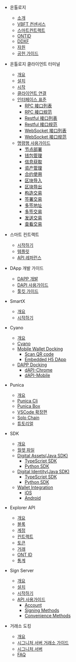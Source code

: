 - 온톨로지
  - [소개](docs-kr/DeveloperGuide/introduction.md)
  - [VBFT 컨센서스](docs-kr/DeveloperGuide/02-VBFT-introduction.md)
  - [스마트컨트랙트](docs-kr/DeveloperGuide/smartcontract/00-introduction-sc.md)
  - [ONTID](docs-kr/DeveloperGuide/04-ontid.md)
  - [DDXF](docs-kr/DeveloperGuide/05-ddxf.md)
  - [자원](docs-kr/DeveloperGuide/06-white-papers.md)
  - [공헌 가이드](docs-kr/DeveloperGuide/07-contributions-guide.md)
  
- 온톨로지 클라이언트 터미널
  - [개요](docs-kr/ontology-cli/00-overview.md)
  - [설치](docs-kr/ontology-cli/01-install.md)
  - [시작](docs-kr/ontology-cli/02-getting-started.md)
  - [클라이언트 연결](docs-kr/ontology-cli/03-connect-to-client.md)
  - [인터페이스 표준](docs-kr/ontology-cli/04-interface-specification.md)
      - [RPC 接口列表](docs-kr/ontology-cli/05-rpc-list.md)
      - [RPC 接口规范](docs-kr/ontology-cli/06-rpc-specification.md)
      - [Restful 接口列表](docs-kr/ontology-cli/07-restful-list.md)
      - [Restful 接口规范](docs-kr/ontology-cli/08-restful-specification.md)
      - [WebSocket 接口列表](docs-kr/ontology-cli/09-ws-list.md)
      - [WebSocket 接口规范](docs-kr/ontology-cli/10-ws-specification.md)
  - [명령행 사용가이드](docs-kr/ontology-cli/11-cli-usage.md)
      - [节点部署](docs-kr/ontology-cli/12-deploy-node.md)
      - [钱包管理](docs-kr/ontology-cli/13-wallet-manager.md)
      - [信息获取](docs-kr/ontology-cli/14-block-info.md)
      - [资产管理](docs-kr/ontology-cli/15-asset.md)
      - [合约使用](docs-kr/ontology-cli/16-contract.md)
      - [区块导入](docs-kr/ontology-cli/17-block-import.md)
      - [区块导出](docs-kr/ontology-cli/18-block-export.md)
      - [构造交易](docs-kr/ontology-cli/19-build-tx.md)
      - [签署交易](docs-kr/ontology-cli/20-sig-tx.md)
      - [多签地址](docs-kr/ontology-cli/21-multi-sig-address.md)
      - [多签交易](docs-kr/ontology-cli/22-multi-sig-tx.md)
      - [发送交易](docs-kr/ontology-cli/23-send-tx.md)
      - [查看交易](docs-kr/ontology-cli/24-show-tx.md)
      
- 스마트 컨트랙트
  - [시작하기](docs-kr/smartcontract/01-started.md)
  - [템플릿](docs-kr/smartcontract/02-template.md)
  - [API 레퍼런스](docs-kr/smartcontract/03-sc-api.md)
  
- DApp 개발 가이드
  - [DAPP 개발](docs-kr/QuickGuide/00-dapp_development.md)  
  - [DAPI 사용가이드](docs-kr/QuickGuide/06-dapi-useage.md)  
  - [툴킷 가이드](docs-kr/DeveloperGuide/tools.md)
       
- SmartX
  - [개요](docs-kr/SmartX/00-overview.md)
  - [시작하기](docs-kr/SmartX/01-getting-started.md)
  
- Cyano
  - [개요](docs-kr/Cyano/00-overview.md)
  - [Cyano](docs-kr/Cyano/02-getting-started.md)
  - [Mobile Wallet Docking](docs-kr/Cyano/Cyano-provider/00-overview.md)
      - [Scan QR code](docs-kr/Cyano/Cyano-provider/02-scan-qrcode.md)
      - [Embedded H5 DApp](docs-kr/Cyano/Cyano-provider/03-embedded-h5.md)
  - [DAPP Docking](docs-kr/Cyano/dApi/00-overview.md)
      - [dAPI-Chrome](docs-kr/Cyano/dApi/02-getting-started.md)
      - [dAPI-Mobile](docs-kr/Cyano/dApi-mobile/02-getting-started.md)
 
- Punica
  - [개요](docs-kr/Punica/punica.md)
  - [Punica Cli](docs-kr/Punica/punica-cli.md)
  - [Punica Box](docs-kr/Punica/punica-box.md)
  - [VSCode 확장편](docs-kr/Punica/sc-extension.md)
  - [Solo Chain](docs-kr/Punica/solo-chain.md)
  - [튜토리얼](docs-kr/Punica/tutorials.md)  
  
- SDK
  - [개요](docs-kr/SDKs/00-overview.md)
  - [월렛 파일](docs-kr/SDKs/01-wallet-file-specification.md)
  - [Digital Assets(Java SDK)](docs-kr/SDKs/java-sdk.md)
      - [TypeScript SDK](docs-kr/SDKs/ts-sdk.md)
      - [Python SDK](docs-kr/SDKs/python-sdk.md)
  - [Digital Identity(Java SDK)](docs-kr/SDKs/java-sdk-ontid.md)
      - [TypeScript SDK](docs-kr/SDKs/ts-sdk-ontid.md)
      - [Python SDK](docs-kr/SDKs/python-sdk-ontid.md)
  - [Wallet Integration](docs-kr/SDKs/02-wallet-intergration.md)
      - [iOS](docs-kr/SDKs/ontology_wallet_dev_ts_sdk_en.md)
      - [Android](docs-kr/SDKs/ontology_wallet_dev_android_en.md)

- Explorer API
  - [개요](docs-kr/explorer/overview.md)
  - [블록](docs-kr/explorer/blocks.md)
  - [계정](docs-kr/explorer/accounts.md)
  - [컨트랙트](docs-kr/explorer/contracts.md)
  - [토큰](docs-kr/explorer/tokens.md)
  - [거래](docs-kr/explorer/transactions.md)
  - [ONT ID](docs-kr/explorer/ontid.md)
  - [통계](docs-kr/explorer/statistics.md) 
  
  
- Sign Server
  - [개요](docs-kr/SignServer/00-overview.md)
  - [설치](docs-kr/SignServer/01-installation.md)
  - [시작하기](docs-kr/SignServer/02-getting-started.md)
  - [API 사용가이드](docs-kr/SignServer/03-api-usage.md)
      - [Account](docs-kr/SignServer/04-api-account-methods.md)
      - [Signing Methods](docs-kr/SignServer/05-api-signing-methods.md)
      - [Convenience Methods](docs-kr/SignServer/06-api-signing-convinience-methods.md)
  

- 거래소 도킹
  - [개요](docs-kr/exchange-API/Ontology+Exchange+Docking+Document.md)
  - [시그니처 서버 거래소 가이드](docs-kr/exchange-API/Sigsvr_Exchange_Guide.md)
  - [시그니처 서버](docs-kr/exchange-API/Ontology+Signature+Server+Tutorials.md)
  - [FAQ](docs-kr/exchange-API/ONT+Exchange+Docking+FAQ.md)
